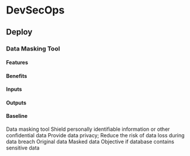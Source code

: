 # DevSecOps

## Deploy

### Data Masking Tool

#### Features

#### Benefits

#### Inputs

#### Outputs

#### Baseline

Data masking
tool
Shield personally
identifiable information
or other confidential data
Provide data
privacy;
Reduce the risk
of data loss
during data
breach
Original data Masked data Objective if
database
contains
sensitive data

